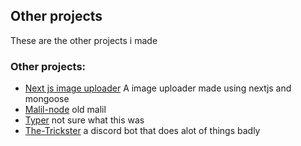 ## Other projects

These are the other projects i made

### Other projects:

- [Next js image uploader](https://github.com/SkyBlockDev/next-image-uploader) A image uploader made using nextjs and mongoose
- [Malil-node](https://github.com/malilbot/malil-old) old malil
- [Typer](https://github.com/SkyBlockDev/typer) not sure what this was
- [The-Trickster](https://github.com/SkyBlockDev/The-trickster) a discord bot that does alot of things badly
